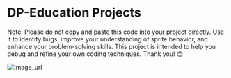 # DP-Education Projects
Note: Please do not copy and paste this code into your project directly. Use it to identify bugs, improve your understanding of sprite behavior, and enhance your problem-solving skills. This project is intended to help you debug and refine your own coding techniques. Thank you! 😊

![image_url](https://github.com/Lasithwxn/DP-Education-Projects-2025.01.01/blob/main/image.png)

